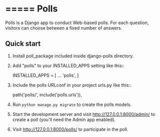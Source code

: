 =====
Polls
=====

Polls is a Django app to conduct Web-based polls. For each question,
visitors can choose between a fixed number of answers.

Quick start
-----------

1. Install poll_package included inside django-polls directory.

2. Add "polls" to your INSTALLED_APPS setting like this::

    INSTALLED_APPS = [
        ...
        'polls',
    ]

3. Include the polls URLconf in your project urls.py like this::

    path('polls/', include('polls.urls')),

4. Run ``python manage.py migrate`` to create the polls models.

5. Start the development server and visit http://127.0.0.1:8000/admin/
   to create a poll (you'll need the Admin app enabled).

6. Visit http://127.0.0.1:8000/polls/ to participate in the poll.